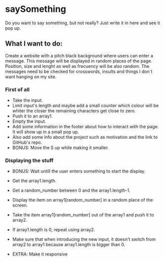 # saySomething

Do you want to say something, but not really? Just write it in here and see it pop up.


## What I want to do:

Create a website with a pitch black background where users can enter a message. This message will be displayed in random places of the page. Position, size and lenght as well as frecuency will be also random. The messages need to be checked for crosswords, insults and things I don´t want hanging on my site.


### First of all
- Take the input.
- Limit input's length and maybe add a small counter which colour will be whiter the closer the remaining characters get close to zero.
- Push it to an array1.
- Empty the input.
- Add some information in the footer about how to interact with the page. It will show up in a small pop up.
- Also add some info about the project such as motivation and the link to GitHub's repo.
- BONUS: Move the S up while making it smaller.

### Displaying the stuff
- BONUS: Wait untill the user enters something to start the display.
- Get the array1.length.
- Get a random_number between 0 and the array1.length-1.
- Display the item on array1[random_number] in a random place of the screen.
- Take the item array1[random_number] out of the array1 and push it to array2.
- If array1.length is 0, repeat using array2.
- Make sure that when introducing the new input, it doesn't switch from array2 to array1 because array1.length is bigger than 0.

- EXTRA: Make it responsive